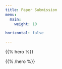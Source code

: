 ```yaml
---
title: Paper Submission
menu:
  main:
    weight: 10

horizontal: false

---
```

 <!-- 
 -->
{{% hero %}}

{{% /hero %}}
